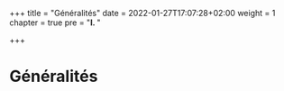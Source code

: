 +++
title = "Généralités"
date = 2022-01-27T17:07:28+02:00
weight = 1
chapter = true
pre = "<b>I. </b>"

+++

# Généralités
